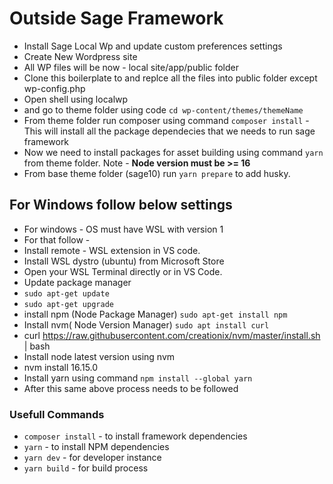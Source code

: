 # Outside Sage Framework #

* Install Sage Local Wp and update custom preferences settings
* Create New Wordpress site 
* All WP files will be now - local site/app/public folder
* Clone this boilerplate to and replce all the files into public folder except wp-config.php
* Open shell using localwp 
* and go to theme folder using code `` cd wp-content/themes/themeName ``
* From theme folder run composer using command `` composer install `` - This will install all the package dependecies that we needs to run sage framework
* Now we need to install packages for asset building using command `` yarn `` from theme folder. Note - **Node version must be >= 16**
* From base theme folder (sage10)  run `` yarn prepare `` to add husky.


## For Windows follow below settings ##
* For windows - OS must have WSL with version 1
* For that follow - 
* Install remote - WSL extension in VS code.
* Install WSL dystro (ubuntu) from Microsoft Store
* Open your WSL Terminal directly or in VS Code.
* Update package manager
* ``sudo apt-get update``
* ``sudo apt-get upgrade``
* install npm (Node Package Manager) `` sudo apt-get install npm ``
* Install nvm( Node Version Manager) `` sudo apt install curl ``
* curl https://raw.githubusercontent.com/creationix/nvm/master/install.sh | bash 
* Install node latest version using nvm
* nvm install 16.15.0
* Install yarn using command `` npm install --global yarn ``
* After this same above process needs to be followed


### Usefull Commands ###
* `` composer install `` - to install framework dependencies
* `` yarn `` - to install NPM dependencies
* `` yarn dev `` - for developer instance
* `` yarn build `` - for build process
